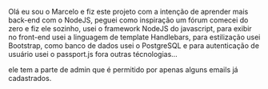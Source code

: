 Olá eu sou o Marcelo e fiz este projeto com a intenção de aprender mais back-end com o NodeJS, peguei como inspiração um fórum comecei do zero e fiz ele sozinho, usei o framework NodeJS do javascript,
para exibir no front-end usei a linguagem de template Handlebars, para estilização usei Bootstrap, como banco de dados usei o PostgreSQL e para autenticação de usuário usei o passport.js fora outras técnologias...

ele tem a parte de admin que é permitido por apenas alguns emails já cadastrados.
